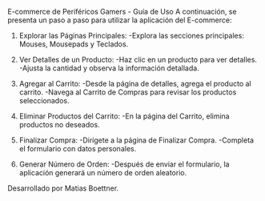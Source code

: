 E-commerce de Periféricos Gamers - Guía de Uso
A continuación, se presenta un paso a paso para utilizar la aplicación del E-commerce:

1. Explorar las Páginas Principales:
   -Explora las secciones principales: Mouses, Mousepads y Teclados.

2. Ver Detalles de un Producto:
   -Haz clic en un producto para ver detalles.
   -Ajusta la cantidad y observa la información detallada.
   
3. Agregar al Carrito:
   -Desde la página de detalles, agrega el producto al carrito.
   -Navega al Carrito de Compras para revisar los productos seleccionados.
   
4. Eliminar Productos del Carrito:
   -En la página del Carrito, elimina productos no deseados.
   
5. Finalizar Compra:
   -Dirígete a la página de Finalizar Compra.
   -Completa el formulario con datos personales.
   
7. Generar Número de Orden:
    -Después de enviar el formulario, la aplicación generará un número de orden aleatorio.

Desarrollado por Matias Boettner.
